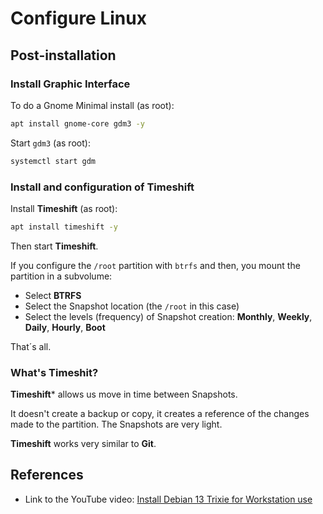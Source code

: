 # Configure Linux

## Post-installation

### Install Graphic Interface

To do a Gnome Minimal install (as root):

```bash
apt install gnome-core gdm3 -y
```

Start `gdm3` (as root):

```bash
systemctl start gdm
```

### Install and configuration of Timeshift

Install **Timeshift** (as root):

```bash
apt install timeshift -y
```

Then start **Timeshift**.

If you configure the `/root` partition with `btrfs` and then, you mount the partition in a subvolume:

* Select **BTRFS**
* Select the Snapshot location (the `/root` in this case)
* Select the levels (frequency) of Snapshot creation: **Monthly**, **Weekly**, **Daily**, **Hourly**, **Boot**

That´s all.

### What's Timeshit?

**Timeshift*** allows us move in time between Snapshots.

It doesn't create a backup or copy, it creates a reference of the changes made to the partition. The Snapshots are very light.

**Timeshift** works very similar to **Git**.

## References

* Link to the YouTube video: [Install Debian 13 Trixie for Workstation use](https://youtu.be/aiI_23UEIqc?si=YxHlmTN3sgihSR_s)
